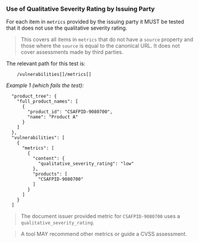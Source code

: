 ### Use of Qualitative Severity Rating by Issuing Party

For each item in `metrics` provided by the issuing party it MUST be tested that it does not use the qualitative severity rating.

> This covers all items in `metrics` that do not have a `source` property and those where the `source` is equal to
> the canonical URL.
> It does not cover assessments made by third parties.

The relevant path for this test is:

```
    /vulnerabilities[]/metrics[]
```

*Example 1 (which fails the test):*

```
  "product_tree": {
    "full_product_names": [
      {
        "product_id": "CSAFPID-9080700",
        "name": "Product A"
      }
    ]
  },
  "vulnerabilities": [
    {
      "metrics": [
        {
          "content": {
            "qualitative_severity_rating": "low"
          },
          "products": [
            "CSAFPID-9080700"
          ]
        }
      ]
    }
  ]
```

> The document issuer provided metric for `CSAFPID-9080700` uses a `qualitative_severity_rating`.

> A tool MAY recommend other metrics or guide a CVSS assessment.

